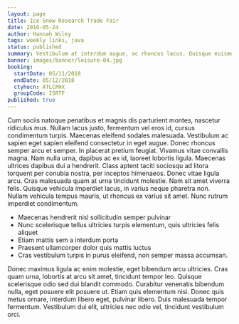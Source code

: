 ```yaml
---
layout: page
title: Ice Snow Research Trade Fair
date: 2016-05-24
author: Hannah Wiley
tags: weekly links, java
status: published
summary: Vestibulum at interdum augue, ac rhoncus lacus. Quisque euismod.
banner: images/banner/leisure-04.jpg
booking:
  startDate: 05/11/2018
  endDate: 05/12/2018
  ctyhocn: ATLCPHX
  groupCode: ISRTF
published: true
---
```

Cum sociis natoque penatibus et magnis dis parturient montes, nascetur ridiculus mus. Nullam lacus justo, fermentum vel eros id, cursus condimentum turpis. Maecenas eleifend sodales malesuada. Vestibulum ac sapien eget sapien eleifend consectetur in eget augue. Donec rhoncus semper arcu et semper. In placerat pretium feugiat. Vivamus vitae convallis magna. Nam nulla urna, dapibus ac ex id, laoreet lobortis ligula. Maecenas ultrices dapibus dui a hendrerit. Class aptent taciti sociosqu ad litora torquent per conubia nostra, per inceptos himenaeos. Donec vitae ligula arcu. Cras malesuada quam at urna tincidunt molestie. Nam sit amet viverra felis. Quisque vehicula imperdiet lacus, in varius neque pharetra non. Nullam vehicula tempus mauris, ut rhoncus ex varius sit amet. Nunc rutrum imperdiet condimentum.

* Maecenas hendrerit nisl sollicitudin semper pulvinar
* Nunc scelerisque tellus ultricies turpis elementum, quis ultricies felis aliquet
* Etiam mattis sem a interdum porta
* Praesent ullamcorper dolor quis mattis luctus
* Cras vestibulum turpis in purus eleifend, non semper massa accumsan.

Donec maximus ligula ac enim molestie, eget bibendum arcu ultricies. Cras quam urna, lobortis at arcu sit amet, tincidunt tempor leo. Quisque scelerisque odio sed dui blandit commodo. Curabitur venenatis bibendum nulla, eget posuere elit posuere ut. Etiam quis elementum nisi. Donec quis metus ornare, interdum libero eget, pulvinar libero. Duis malesuada tempor fermentum. Vestibulum dui elit, ultricies nec odio vel, tincidunt vestibulum orci.
